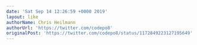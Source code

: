 ```yaml
---
date: 'Sat Sep 14 12:26:59 +0000 2019'
layout: like
authorName: Chris Heilmann
authorUrl: 'https://twitter.com/codepo8'
originalPost: 'https://twitter.com/codepo8/status/1172849223127195649'
---
```

